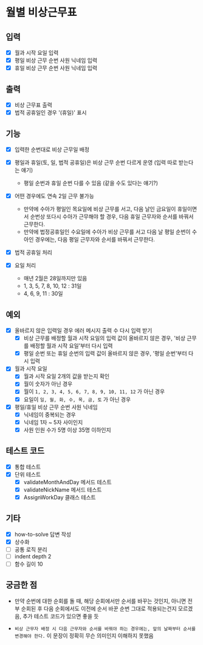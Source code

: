 # 월별 비상근무표

## 입력

  - [x] 월과 시작 요일 입력
  - [x] 평일 비상 근무 순번 사원 닉네임 입력
  - [x] 휴일 비상 근무 순번 사원 닉네임 입력

## 출력

  - [x] 비상 근무표 출력
  - [x] 법적 공휴일인 경우 '(휴일)' 표시

## 기능

  - [x] 입력한 순번대로 비상 근무일 배정

  - [x] 평일과 휴일(토, 일, 법적 공휴일)은 비상 근무 순번 다르게 운영 (입력 따로 받는다는 얘기)
    - 평일 순번과 휴일 순번 다를 수 있음 (같을 수도 있다는 얘기?)

  - [x] 어떤 경우에도 연속 2일 근무 불가능
    - 만약에 수아가 평일인 목요일에 비상 근무를 서고, 다음 날인 금요일이 휴일이면서 순번상 또다시 수아가 근무해야 할 경우, 다음 휴일 근무자와 순서를 바꿔서 근무한다.
    - 만약에 법정공휴일인 수요일에 수아가 비상 근무를 서고 다음 날 평일 순번이 수아인 경우에는, 다음 평일 근무자와 순서를 바꿔서 근무한다.

  - [x] 법적 공휴일 처리

  - [x] 요일 처리
    - 매년 2월은 28일까지만 있음
    - 1, 3, 5, 7, 8, 10, 12 : 31일
    - 4, 6, 9, 11 : 30일

## 예외 

  - [x] 올바르지 않은 입력일 경우 에러 메시지 출력 수 다시 입력 받기
    - [x] 비상 근무를 배정할 월과 시작 요일의 입력 값이 올바르지 않은 경우, '비상 근무를 배정할 월과 시작 요일'부터 다시 입력
    - [x] 평일 순번 또는 휴일 순번의 입력 값이 올바르지 않은 경우, '평일 순번'부터 다시 입력

  - [x] 월과 시작 요일
    - [x] 월과 시작 요일 2개의 값을 받는지 확인
    - [x] 월이 숫자가 아닌 경우
    - [x] 월이 `1, 2, 3, 4, 5, 6, 7, 8, 9, 10, 11, 12` 가 아닌 경우
    - [x] 요일이 `일, 월, 화, 수, 목, 금, 토` 가 아닌 경우

  - [x] 평일/휴일 비상 근무 순번 사원 닉네임
    - [x] 닉네임이 중복되는 경우
    - [x] 닉네임 1자 ~ 5자 사이인지
    - [x] 사원 인원 수가 5명 이상 35명 이하인지

## 테스트 코드

  - [x] 통합 테스트
  - [x] 단위 테스트
    - [x] validateMonthAndDay 메서드 테스트
    - [x] validateNickName 메서드 테스트
    - [x] AssignWorkDay 클래스 테스트

## 기타

  - [x] how-to-solve 답변 작성
  - [x] 상수화
  - [ ] 공통 로직 분리
  - [ ] indent depth 2
  - [ ] 함수 길이 10

## 궁금한 점

  - 만약 순번에 대한 순회를 돌 때, 해당 순회에서만 순서를 바꾸는 것인지, 아니면 전부 순회된 후 다음 순회에서도 이전에 순서 바꾼 순번 그대로 적용되는건지 모르겠음, 추가 테스트 코드가 있으면 좋을 듯

  - `비상 근무자 배정 시 다음 근무자와 순서를 바꿔야 하는 경우에는, 앞의 날짜부터 순서를 변경해야 한다.` 이 문장이 정확히 무슨 의미인지 이해하지 못했음
